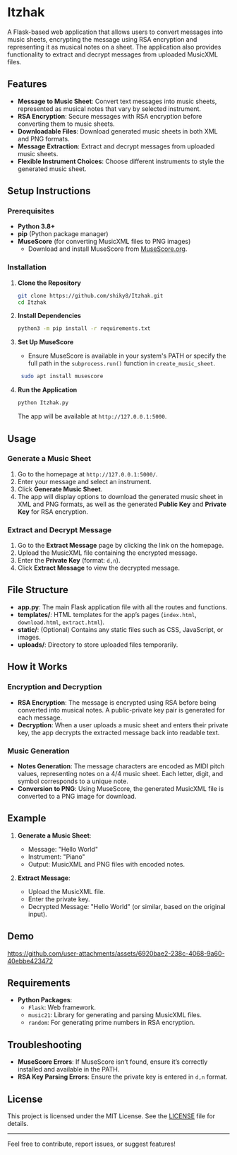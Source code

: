 # Itzhak

A Flask-based web application that allows users to convert messages into music sheets, encrypting the message using RSA encryption and representing it as musical notes on a sheet. The application also provides functionality to extract and decrypt messages from uploaded MusicXML files.

## Features

- **Message to Music Sheet**: Convert text messages into music sheets, represented as musical notes that vary by selected instrument.
- **RSA Encryption**: Secure messages with RSA encryption before converting them to music sheets.
- **Downloadable Files**: Download generated music sheets in both XML and PNG formats.
- **Message Extraction**: Extract and decrypt messages from uploaded music sheets.
- **Flexible Instrument Choices**: Choose different instruments to style the generated music sheet.

## Setup Instructions

### Prerequisites

- **Python 3.8+** 
- **pip** (Python package manager)
- **MuseScore** (for converting MusicXML files to PNG images)
  - Download and install MuseScore from [MuseScore.org](https://musescore.org/).

### Installation

1. **Clone the Repository**
    ```bash
    git clone https://github.com/shiky8/Itzhak.git
    cd Itzhak
    ```

2. **Install Dependencies**
    ```bash
    python3 -m pip install -r requirements.txt
    ```

3. **Set Up MuseScore**
   - Ensure MuseScore is available in your system's PATH or specify the full path in the `subprocess.run()` function in `create_music_sheet`.
   ```bash
    sudo apt install musescore
    ```

4. **Run the Application**
    ```bash
    python Itzhak.py
    ```
    The app will be available at `http://127.0.0.1:5000`.

## Usage

### Generate a Music Sheet

1. Go to the homepage at `http://127.0.0.1:5000/`.
2. Enter your message and select an instrument.
3. Click **Generate Music Sheet**. 
4. The app will display options to download the generated music sheet in XML and PNG formats, as well as the generated **Public Key** and **Private Key** for RSA encryption.

### Extract and Decrypt Message

1. Go to the **Extract Message** page by clicking the link on the homepage.
2. Upload the MusicXML file containing the encrypted message.
3. Enter the **Private Key** (format: `d,n`).
4. Click **Extract Message** to view the decrypted message.

## File Structure

- **app.py**: The main Flask application file with all the routes and functions.
- **templates/**: HTML templates for the app’s pages (`index.html`, `download.html`, `extract.html`).
- **static/**: (Optional) Contains any static files such as CSS, JavaScript, or images.
- **uploads/**: Directory to store uploaded files temporarily.

## How it Works

### Encryption and Decryption

- **RSA Encryption**: The message is encrypted using RSA before being converted into musical notes. A public-private key pair is generated for each message.
- **Decryption**: When a user uploads a music sheet and enters their private key, the app decrypts the extracted message back into readable text.

### Music Generation

- **Notes Generation**: The message characters are encoded as MIDI pitch values, representing notes on a 4/4 music sheet. Each letter, digit, and symbol corresponds to a unique note.
- **Conversion to PNG**: Using MuseScore, the generated MusicXML file is converted to a PNG image for download.

## Example

1. **Generate a Music Sheet**: 
    - Message: "Hello World"
    - Instrument: "Piano"
    - Output: MusicXML and PNG files with encoded notes.
  
2. **Extract Message**:
    - Upload the MusicXML file.
    - Enter the private key.
    - Decrypted Message: "Hello World" (or similar, based on the original input).
## Demo
https://github.com/user-attachments/assets/6920bae2-238c-4068-9a60-40ebbe423472

## Requirements

- **Python Packages**:
  - `Flask`: Web framework.
  - `music21`: Library for generating and parsing MusicXML files.
  - `random`: For generating prime numbers in RSA encryption.

## Troubleshooting

- **MuseScore Errors**: If MuseScore isn’t found, ensure it’s correctly installed and available in the PATH.
- **RSA Key Parsing Errors**: Ensure the private key is entered in `d,n` format.

## License

This project is licensed under the MIT License. See the [LICENSE](LICENSE) file for details.

---

Feel free to contribute, report issues, or suggest features!

